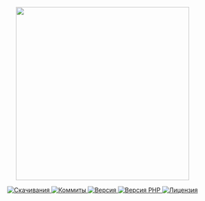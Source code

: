<p align="center"><a href="https://www.localzet.com" target="_blank">
  <img src="https://static.zorin.space/media/logos/LocalzetGroup.png" width="400">
</a></p>

<p align="center">
  <a href="https://packagist.org/packages/triangle/ws">
  <img src="https://img.shields.io/packagist/dt/triangle/ws?label=%D0%A1%D0%BA%D0%B0%D1%87%D0%B8%D0%B2%D0%B0%D0%BD%D0%B8%D1%8F" alt="Скачивания">
</a>
  <a href="https://github.com/Triangle-org/WS">
  <img src="https://img.shields.io/github/commit-activity/t/Triangle-org/WS?label=%D0%9A%D0%BE%D0%BC%D0%BC%D0%B8%D1%82%D1%8B" alt="Коммиты">
</a>
  <a href="https://packagist.org/packages/triangle/ws">
  <img src="https://img.shields.io/packagist/v/triangle/ws?label=%D0%92%D0%B5%D1%80%D1%81%D0%B8%D1%8F" alt="Версия">
</a>
  <a href="https://packagist.org/packages/triangle/ws">
  <img src="https://img.shields.io/packagist/dependency-v/triangle/ws/php?label=PHP" alt="Версия PHP">
</a>
  <a href="https://github.com/Triangle-org/WS">
  <img src="https://img.shields.io/github/license/Triangle-org/WS?label=%D0%9B%D0%B8%D1%86%D0%B5%D0%BD%D0%B7%D0%B8%D1%8F" alt="Лицензия">
</a>
</p>
